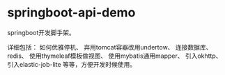 # springboot-api-demo
springboot开发脚手架。

详细包括：
   如何优雅停机、
   弃用tomcat容器改用undertow、
   连接数据库、
   redis、
   使用thymeleaf模板做视图、
   使用mybatis通用mapper、
   引入okhttp、
   引入elastic-job-lite
等等，方便开发时候使用。

